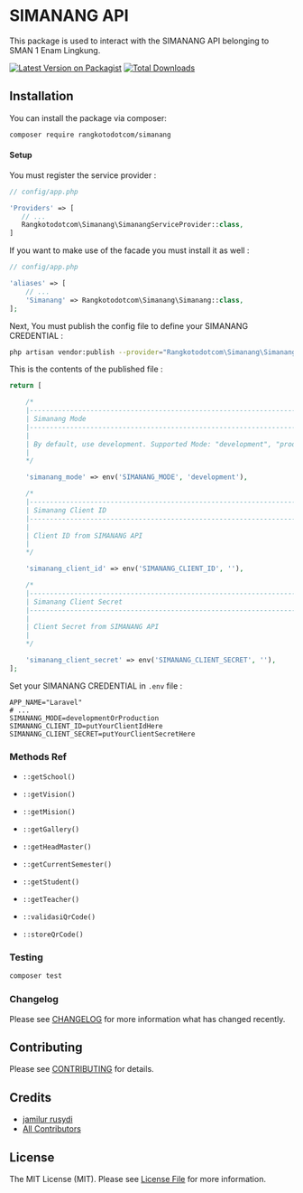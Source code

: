 # SIMANANG API

This package is used to interact with the SIMANANG API belonging to SMAN 1 Enam Lingkung.

[![Latest Version on Packagist](https://img.shields.io/packagist/v/rangkotodotcom/simanang.svg?style=flat-square)](https://packagist.org/packages/rangkotodotcom/simanang)
[![Total Downloads](https://img.shields.io/packagist/dt/rangkotodotcom/simanang.svg?style=flat-square)](https://packagist.org/packages/rangkotodotcom/simanang)

## Installation

You can install the package via composer:

```bash
composer require rangkotodotcom/simanang
```
#### Setup

You must register the service provider :

```php
// config/app.php

'Providers' => [
   // ...
   Rangkotodotcom\Simanang\SimanangServiceProvider::class,
]
```

If you want to make use of the facade you must install it as well :

```php
// config/app.php

'aliases' => [
    // ...
    'Simanang' => Rangkotodotcom\Simanang\Simanang::class,
];
```
Next, You must publish the config file to define your SIMANANG CREDENTIAL :

```bash
php artisan vendor:publish --provider="Rangkotodotcom\Simanang\SimanangServiceProvider"
```
This is the contents of the published file :

```php
return [

    /*
    |--------------------------------------------------------------------------
    | Simanang Mode
    |--------------------------------------------------------------------------
    |
    | By default, use development. Supported Mode: "development", "production"
    |
    */

    'simanang_mode' => env('SIMANANG_MODE', 'development'),

    /*
    |--------------------------------------------------------------------------
    | Simanang Client ID
    |--------------------------------------------------------------------------
    |
    | Client ID from SIMANANG API
    |
    */

    'simanang_client_id' => env('SIMANANG_CLIENT_ID', ''),

    /*
    |--------------------------------------------------------------------------
    | Simanang Client Secret
    |--------------------------------------------------------------------------
    |
    | Client Secret from SIMANANG API
    |
    */

    'simanang_client_secret' => env('SIMANANG_CLIENT_SECRET', ''),
];
```

Set your SIMANANG CREDENTIAL in `.env` file :

```
APP_NAME="Laravel"
# ...
SIMANANG_MODE=developmentOrProduction
SIMANANG_CLIENT_ID=putYourClientIdHere
SIMANANG_CLIENT_SECRET=putYourClientSecretHere
```

### Methods Ref

- `::getSchool()`

- `::getVision()`

- `::getMision()`

- `::getGallery()`

- `::getHeadMaster()`

- `::getCurrentSemester()`

- `::getStudent()`

- `::getTeacher()`

- `::validasiQrCode()`

- `::storeQrCode()`


### Testing

```bash
composer test
```

### Changelog

Please see [CHANGELOG](CHANGELOG.md) for more information what has changed recently.

## Contributing

Please see [CONTRIBUTING](CONTRIBUTING.md) for details.

## Credits

- [jamilur rusydi](https://github.com/rangkotodotcom)
- [All Contributors](../../contributors)

## License

The MIT License (MIT). Please see [License File](LICENSE.md) for more information.
